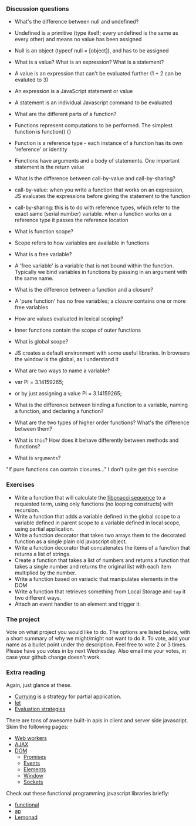 ### Discussion questions


- What's the difference between null and undefined?
 - Undefined is a primitive (type itself; every undefined is the same as every other) and means no value has been assigned
 - Null is an object (typeof null = [object]), and has to be assigned
- What is a value? What is an expression? What is a statement?
 - A value is an expression that can't be evaluated further (1 + 2 can be evaluted to 3)
 - An expression is a JavaScript statement or value
 - A statement is an individual Javascript command to be evaluated
- What are the different parts of a function?
 - Functions represent computations to be performed. The simplest function is function() {}
 - Function is a reference type - each instance of a function has its own 'reference' or identity
 - Functions have arguments and a body of statements. One important statement is the return value
- What is the difference between call-by-value and call-by-sharing?
 - call-by-value: when you write a function that works on an expression, JS evaluates the expressions before giving the statement to the function
 - call-by-sharing: this is to do with reference types, which refer to the exact same (serial number) variable. when a function works on a reference type it passes the reference location
- What is function scope?
 - Scope refers to how variables are available in functions
- What is a free variable?
 - A 'free variable' is a variable that is not bound within the function. Typically we bind variables in functions by passing in an argument with the same name. 
- What is the difference between a function and a closure?
 - A 'pure function' has no free variables; a _closure_ contains one or more free variables
- How are values evaluated in lexical scoping?
 - Inner functions contain the scope of outer functions
- What is global scope?
 - JS creates a default environment with some useful libraries. In browsers the window is the global, as I understand it
- What are two ways to name a variable?
 - var Pi = 3.14159265;
 - or by just assigning a value Pi = 3.14159265;

- What is the difference between binding a function to a variable, naming a function, and declaring a function?
- What are the two types of higher order functions? What's the difference between them?
- What is `this`? How does it behave differently between methods and functions?
- What is `arguments`?


"If pure functions can contain closures..." I don't quite get this exercise


### Exercises

- Write a function that will calculate the [fibonacci sequence](http://en.wikipedia.org/wiki/Fibonacci_number) to a requested term, using only functions (no looping constructs) with recursion.
- Write a function that adds a variable defined in the global scope to a variable defined in parent scope to a variable defined in local scope, using partial application.
- Write a function decorator that takes two arrays them to the decorated function as a single plain old javascript object.
- Write a function decorator that concatenates the items of a function that returns a list of strings.
- Create a function that takes a list of numbers and returns a function that takes a single number and returns the original list with each item multiplied by the number.
- Write a function based on variadic that manipulates elements in the DOM
- Write a function that retrieves something from Local Storage and `tap` it two different ways.
- Attach an event handler to an element and trigger it.


### The project

Vote on what project you would like to do. The options are listed below, with a short summary of why we might/might not want to do it. To vote, add your name as a bullet point under the description. Feel free to vote 2 or 3 times. Please have you votes in by next Wednesday. Also email me your votes, in case your github change doesn't work.

### Extra reading

Again, just glance at these.

- [Currying](https://en.wikipedia.org/wiki/Currying) is a strategy for partial application.
- [let](http://stackoverflow.com/a/11444416/1467342)
- [Evaluation strategies](http://en.wikipedia.org/wiki/Evaluation_strategy)

There are tons of awesome built-in apis in client and server side javascript. Skim the following pages:

- [Web workers](https://developer.mozilla.org/en-US/docs/Web/Guide/Performance/Using_web_workers)
- [AJAX](https://developer.mozilla.org/en-US/docs/Web/API/XMLHttpRequest)
- [DOM](https://developer.mozilla.org/en-US/docs/Web/API/Document_Object_Model)
    - [Promises](https://developer.mozilla.org/en-US/docs/Web/JavaScript/Reference/Global_Objects/Promise)
    - [Events](https://developer.mozilla.org/en-US/docs/Web/API/Event)
    - [Elements](https://developer.mozilla.org/en-US/docs/Web/API/Element)
    - [Window](https://developer.mozilla.org/en-US/docs/Web/API/Window)
    - [Sockets](http://socket.io/)

Check out these functional programming javascript libraries briefly:

- [functional](http://osteele.com/sources/javascript/functional/)
- [ap](https://github.com/substack/node-ap)
- [Lemonad](https://github.com/fogus/lemonad)
